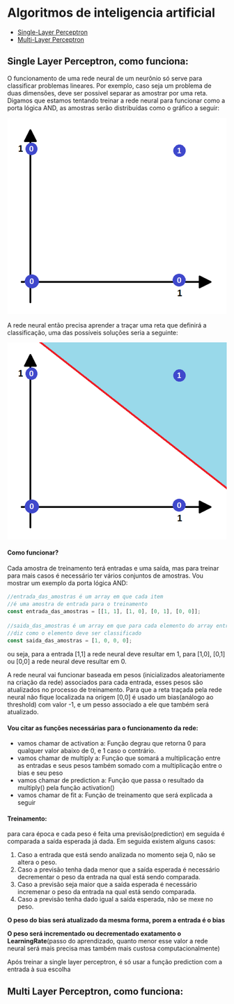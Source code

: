 # Algoritmos de inteligencia artificial

* [Single-Layer Perceptron](https://github.com/danielaraujorn/algoritmos_IA/)
* [Multi-Layer Perceptron](https://github.com/danielaraujorn/algoritmos_IA/tree/multilayer)

## Single Layer Perceptron, como funciona:

O funcionamento de uma rede neural de um neurônio só serve para classificar problemas lineares. Por exemplo, caso seja um problema de duas dimensões, deve ser possivel separar as amostrar por uma reta.
Digamos que estamos tentando treinar a rede neural para funcionar como a porta lógica AND, as amostras serão distribuídas como o gráfico a seguir:

![Gráfico da porta lógica AND](img/AND.png "Gráfico da porta lógica AND")

A rede neural então precisa aprender a traçar uma reta que definirá a classificação, uma das possíveis soluções seria a seguinte:

![Gráfico da reta traçada pela perceptron trinada pela porta lógica AND](img/AND-AFTER.png "Gráfico da reta traçada pela perceptron trinada pela porta lógica AND")

#### Como funcionar?

Cada amostra de treinamento terá entradas e uma saída, mas para treinar para mais casos é necessário ter vários conjuntos de amostras. Vou mostrar um exemplo da porta lógica AND:

```js
//entrada_das_amostras é um array em que cada item
//é uma amostra de entrada para o treinamento
const entrada_das_amostras = [[1, 1], [1, 0], [0, 1], [0, 0]];

//saida_das_amostras é um array em que para cada elemento do array entrada_das_amostras,
//diz como o elemento deve ser classificado
const saida_das_amostras = [1, 0, 0, 0];
```

ou seja, para a entrada [1,1] a rede neural deve resultar em 1, para [1,0], [0,1] ou [0,0] a rede neural deve resultar em 0.

A rede neural vai funcionar baseada em pesos (inicializados aleatoriamente na criação da rede) associados para cada entrada, esses pesos são atualizados no processo de treinamento. Para que a reta traçada pela rede neural não fique localizada na origem [0,0] é usado um bias(análogo ao threshold) com valor -1, e um pesso associado a ele que também será atualizado.

#### Vou citar as funções necessárias para o funcionamento da rede:

* vamos chamar de activation a: Função degrau que retorna 0 para qualquer valor abaixo de 0, e 1 caso o contrário.
* vamos chamar de multiply a: Função que somará a multiplicação entre as entradas e seus pesos também somado com a multiplicação entre o bias e seu peso
* vamos chamar de prediction a: Função que passa o resultado da multiply() pela função activation()
* vamos chamar de fit a: Função de treinamento que será explicada a seguir

#### Treinamento:

para cara época e cada peso é feita uma previsão(prediction) em seguida é comparada a saída esperada já dada. Em seguida existem alguns casos:

1.  Caso a entrada que está sendo analizada no momento seja 0, não se altera o peso.
1.  Caso a previsão tenha dada menor que a saída esperada é necessário decrementar o peso da entrada na qual está sendo comparada.
1.  Caso a previsão seja maior que a saída esperada é necessário incremenar o peso da entrada na qual está sendo comparada.
1.  Caso a previsão tenha dado igual a saída esperada, não se mexe no peso.

**O peso do bias será atualizado da mesma forma, porem a entrada é o bias**

**O peso será incrementado ou decrementado exatamento o LearningRate**(passo do aprendizado, quanto menor esse valor a rede neural será mais precisa mas também mais custosa computacionalmente)

Após treinar a single layer perceptron, é só usar a função prediction com a entrada à sua escolha

## Multi Layer Perceptron, como funciona:
